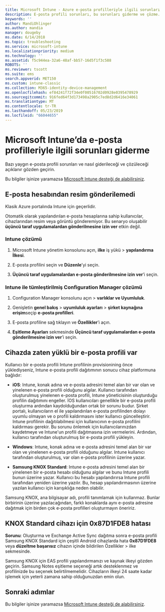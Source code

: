 ```yaml
---
title: Microsoft Intune - Azure e-posta profilleriyle ilgili sorunları giderme | Microsoft Docs
description: E-posta profili sorunları, bu sorunları giderme ve çözme.
keywords: ''
author: MandiOhlinger
ms.author: mandia
manager: dougeby
ms.date: 6/14/2018
ms.topic: troubleshooting
ms.service: microsoft-intune
ms.localizationpriority: medium
ms.technology: ''
ms.assetid: f5c944ea-32a6-48af-bb57-16d5f1f3c588
ROBOTS: ''
ms.reviewer: tscott
ms.suite: ems
search.appverid: MET150
ms.custom: intune-classic
ms.collection: M365-identity-device-management
ms.openlocfilehash: ef84241f72f34e0f00516702d0928e0395478929
ms.sourcegitcommit: 916fed64f3d173498a2905c7ed8d2d6416e34061
ms.translationtype: MT
ms.contentlocale: tr-TR
ms.lasthandoff: 05/23/2019
ms.locfileid: "66044655"
---
```

# <a name="troubleshoot-email-profiles-in-microsoft-intune"></a>Microsoft Intune’da e-posta profilleriyle ilgili sorunları giderme

Bazı yaygın e-posta profili sorunları ve nasıl giderileceği ve çözüleceği açıklanır gözden geçirin.

Bu bilgiler işinize yaramazsa [Microsoft Intune desteği de alabilirsiniz](get-support.md).

## <a name="unable-to-send-images-from--email-account"></a>E-posta hesabından resim gönderilemedi
Klasik Azure portalında Intune için geçerlidir.

Otomatik olarak yapılandırılan e-posta hesaplarına sahip kullanıcılar, cihazlarından resim veya görüntü gönderemiyor. Bu senaryo oluşabilir **üçüncü taraf uygulamalardan gönderilmesine izin ver** etkin değil.

### <a name="intune-solution"></a>Intune çözümü

1. Microsoft Intune yönetim konsolunu açın, **ilke** iş yükü > **yapılandırma İlkesi**.

2. E-posta profilini seçin ve **Düzenle**’yi seçin.

3. **Üçüncü taraf uygulamalardan e-posta gönderilmesine izin ver**’i seçin.

### <a name="configuration-manager-integrated-with-intune-solution"></a>Intune ile tümleştirilmiş Configuration Manager çözümü

1. Configuration Manager konsolunu açın > **varlıklar ve Uyumluluk**.

2. Genişletin **genel bakış** > **uyumluluk ayarları** > **şirket kaynağına erişim**seçip **e-posta profilleri**.

3. E-posta profiline sağ tıklayın ve **Özellikler**’i açın.

4. **Eşitleme Ayarları** sekmesinde **Üçüncü taraf uygulamalardan e-posta gönderilmesine izin ver**’i seçin.

## <a name="device-already-has-an-email-profile-installed"></a>Cihazda zaten yüklü bir e-posta profili var

Kullanıcı bir e-posta profili Intune profilinin provisionining önce yüklediyseniz, Intune e-posta profili dağıtımının sonucu cihaz platformuna bağlıdır:

- **iOS**: Intune, konak adına ve e-posta adresini temel alan bir var olan ve yinelenen e-posta profili olduğunu algılar. Kullanıcı tarafından oluşturulmuş yinelenen e-posta profili, Intune yöneticisinin oluşturduğu profilin dağıtımını engeller. İOS kullanıcıları genellikle bir e-posta profili oluşturma ardından kaydolduğundan ortak bir sorunu budur. Şirket portalı, kullanıcıların el ile yapılandırılan e-posta profilinden dolayı uyumlu olmayan ve o profili kaldırmasını ister kullanıcı güncelleştirir. Intune profilinin dağıtılabilmesi için kullanıcının e-posta profilini kaldırması gerekir. Bu sorunu önlemek için kullanıcılarınızdan kaydetmeye ve Intune'un profili dağıtmasına izin vermelerini. Ardından, kullanıcı tarafından oluşturulmuş bir e-posta profili yükleyin.

- **Windows**: Intune, konak adına ve e-posta adresini temel alan bir var olan ve yinelenen e-posta profili olduğunu algılar. Intune kullanıcı tarafından oluşturulmuş, var olan e-posta profilinin üzerine yazar.

- **Samsung KNOX Standard**: Intune e-posta adresini temel alan bir yinelenen bir e-posta hesabı olduğunu algılar ve bunu Intune profili bunun üzerine yazar. Kullanıcı bu hesabı yapılandırırsa Intune profili tarafından yeniden üzerine yazılır. Bu, hesap yapılandırmasının üzerine yazılan kullanıcı için karışıklığa neden olabilir.

Samsung KNOX, ana bilgisayar adı, profili tanımlamak için kullanmaz. Bunlar birbirinin üzerine yazılacağından, farklı konaklarda aynı e-posta adresine dağıtmak için birden çok e-posta profilleri oluşturmayın öneririz.

## <a name="error--0x87d1fde8-for-knox-standard-device"></a>KNOX Standard cihazı için 0x87D1FDE8 hatası
**Sorunu**: Oluşturma ve Exchange Active Sync dağıtma sonra e-posta profili Samsung KNOX Standard için çeşitli Android cihazlarda hata **0x87D1FDE8** veya **düzeltme başarısız** cihazın içinde bildirilen Özellikler > ilke sekmesinde.

Samsung KNOX için EAS profili yapılandırmanızı ve kaynak ilkeyi gözden geçirin. Samsung Notes eşitleme seçeneği artık desteklenmez ve profilinizde bu seçenek belirtilmemelidir. Cihazların ilkeyi 24 saate kadar işlemek için yeterli zamana sahip olduğunuzdan emin olun.

## <a name="next-steps"></a>Sonraki adımlar
Bu bilgiler işinize yaramazsa [Microsoft Intune desteği de alabilirsiniz](get-support.md).
